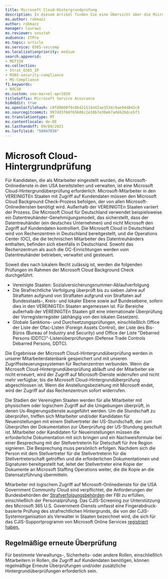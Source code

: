 ```yaml
---
title: Microsoft Cloud-Hintergrundprüfung
description: In diesem Artikel finden Sie eine Übersicht über die Microsoft-Personalprüfungsmethoden für Microsoft 365.
ms.author: robmazz
author: robmazz
manager: laurawi
ms.reviewer: sosstah
audience: ITPro
ms.topic: article
ms.service: O365-seccomp
ms.localizationpriority: medium
search.appverid:
- MET150
ms.collection:
- Strat_O365_IP
- M365-security-compliance
- MS-Compliance
f1.keywords:
- NOCSH
ms.custom: seo-marvel-apr2020
titleSuffix: Microsoft Service Assurance
hideEdit: true
ms.openlocfilehash: c9fd9000f9c0b421514d42ae3534c9ae94d842c8
ms.sourcegitcommit: 997dd3f66f65686c2e38b7e30e67add426dce5f3
ms.translationtype: MT
ms.contentlocale: de-DE
ms.lasthandoff: 09/09/2021
ms.locfileid: "58947030"
---
```

# <a name="microsoft-cloud-background-check"></a>Microsoft Cloud-Hintergrundprüfung

Für Kandidaten, die als Mitarbeiter eingestellt wurden, die Microsoft-Onlinedienste in den USA bereitstellen und verwalten, ist eine Microsoft Cloud-Hintergrundüberprüfung erforderlich. Microsoft-Mitarbeiter in den VEREINIGTEn Staaten mit Zugriff auf Kundendaten müssen den Microsoft Cloud Background Check-Prozess befolgen, der von allen Microsoft-Onlinediensten benötigt wird. Außerhalb der VEREINIGTEn Staaten variiert der Prozess. Die Microsoft Cloud für Deutschland verwendet beispielsweise ein Datentreuhänder-Genehmigungsmodell, das sicherstellt, dass der Datentreuhänder (ein deutsches Unternehmen) und nicht Microsoft den Zugriff auf Kundendaten kontrolliert. Die Microsoft Cloud in Deutschland wird von Rechenzentren in Deutschland bereitgestellt, und die Operations Center (OC), die die technischen Mitarbeiter des Datentreuhänders enthalten, befinden sich ebenfalls in Deutschland. Sowohl das Rechenzentrum als auch die OC-Einrichtungen werden vom Datentreuhänder betrieben, verwaltet und gesteuert.

Soweit dies nach lokalem Recht zulässig ist, werden die folgenden Prüfungen im Rahmen der Microsoft Cloud Background Check durchgeführt.

- Vereinigte Staaten: Sozialversicherungsnummer-Ablaufverfolgung
- Die Strafrechtliche Verfolgung überprüft bis zu sieben Jahre auf Straftaten aufgrund von Straftaten aufgrund von Straftaten auf Bundesstaats-, Kreis- und lokaler Ebene sowie auf Bundesebene, sofern dies in den VEREINIGTEn Staaten angemessen ist. Für Bereiche außerhalb der VEREINIGTEn Staaten gilt eine internationale Überprüfung der Vorregisterregister (abhängig von den lokalen Gesetzen).
- Globale Sanktions- und Durchsetzungsprüfungen, einschließlich Office der Liste der Ofac-Listen (Foreign Assets Control), der Liste des Bis-Büros (Bureau of Industry and Security) und Office der Liste "Debarred Persons (DDTC)"-Listenüberprüfungen (Defense Trade Controls Debarred Persons, DDTC).

Die Ergebnisse der Microsoft Cloud-Hintergrundüberprüfung werden in unserer Mitarbeiterdatenbank gespeichert und mit unseren Zugriffssteuerungssystemen für Rechenzentren verbunden. Wenn die Microsoft Cloud-Hintergrundüberprüfung abläuft und der Mitarbeiter sie nicht erneuert, wird der Zugriff auf Microsoft-Dienste widerrufen und nicht mehr verfügbar, bis die Microsoft Cloud-Hintergrundüberprüfung abgeschlossen ist. Wenn die Anstellungsbeziehung mit Microsoft endet, wird der Zugriff auf das Rechenzentrum sofort widerrufen.

Die Stadien der Vereinigten Staaten werden für alle Mitarbeiter mit physischem oder logischem Zugriff auf die Umgebungen überprüft, in denen Us-Regierungsdienste ausgeführt werden. Um die Stundschaft zu überprüfen, treffen sich Mitarbeiter und/oder Kandidaten für Neueinstellungen mit einem Stellvertreter der US-Stundschaft, der zum Überprüfen der Dokumentation zur Überprüfung der US-Stundung geschult ist. Mitarbeiter oder Kandidaten für Neueinstellungen müssen die erforderliche Dokumentation mit sich bringen und ein Nachweisformular bei einer Besprechung mit der Stellvertreterin für Dietschaft für ihre Region signieren. Die Besprechung muss persönlich erfolgen. Nachdem sich die Person mit dem Stellvertreter für die Stellvertreterin für die Stellvertreterschaft getroffen und die erforderlichen Dokumentationen und Signaturen bereitgestellt hat, leitet der Stellvertreter eine Kopie der Dokumente an Microsoft Staffing Operations weiter, die die Kopie an die Datensatzführung übermitteln.

Mitarbeiter mit logischem Zugriff auf Microsoft-Onlinedienste für die USA Government Community Cloud sind verpflichtet, die Anforderungen der Bundesbehörden der [Strafverfolgungsbehörden](https://www.fbi.gov/services/cjis) der FBI zu erfüllen, einschließlich der Personalprüfung. Das CJIS-Screening zur Unterstützung des Microsoft 365 U.S. Government-Diensts umfasst eine Fingerabdruck-basierte Prüfung des strafrechtlichen Hintergrunds, die von der CJIS-Systemorganisation als Verwalter in Staaten bezeichnet wird, die sich für das CJIS-Supportprogramm von Microsoft Online Services [registriert haben.](https://blogs.office.com/2013/10/23/california-and-microsoft-sign-cjis-security-policy-agreement/)

## <a name="periodic-rescreening"></a>Regelmäßige erneute Überprüfung

Für bestimmte Verwaltungs-, Sicherheits- oder andere Rollen, einschließlich Mitarbeitern in Rollen, die Zugriff auf Kundendaten benötigen, können regelmäßige Erneute Überprüfungen und/oder zusätzliche Hintergrundüberprüfungen erforderlich sein.